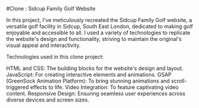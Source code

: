 #Clone : Sidcup Family Golf Website

In this project, I've meticulously recreated the Sidcup Family Golf website, a versatile golf facility in Sidcup, South East London, dedicated to making golf enjoyable and accessible to all.
I used a variety of technologies to replicate the website's design and functionality, striving to maintain the original's visual appeal and interactivity.

Technologies used in this clone project:

HTML and CSS: The building blocks for the website's design and layout.
JavaScript: For creating interactive elements and animations.
GSAP (GreenSock Animation Platform): To bring stunning animations and scroll-triggered effects to life.
Video Integration: To feature captivating video content.
Responsive Design: Ensuring seamless user experiences across diverse devices and screen sizes.
